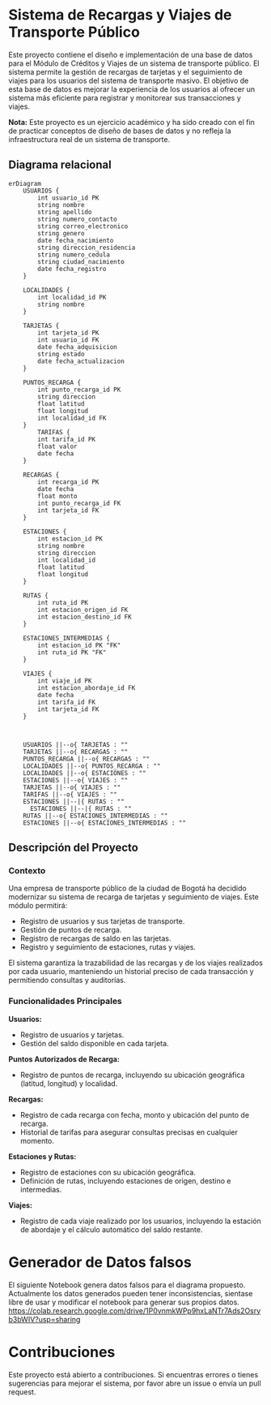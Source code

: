 # Sistema de Recargas y Viajes de Transporte Público
Este proyecto contiene el diseño e implementación de una base de datos para el Módulo de Créditos y Viajes de un sistema de transporte público. El sistema permite la gestión de recargas de tarjetas y el seguimiento de viajes para los usuarios del sistema de transporte masivo. El objetivo de esta base de datos es mejorar la experiencia de los usuarios al ofrecer un sistema más eficiente para registrar y monitorear sus transacciones y viajes.

**Nota:** Este proyecto es un ejercicio académico y ha sido creado con el fin de practicar conceptos de diseño de bases de datos y no refleja la infraestructura real de un sistema de transporte.

## Diagrama relacional

```mermaid
erDiagram
    USUARIOS {
        int usuario_id PK
        string nombre
        string apellido
        string numero_contacto
        string correo_electronico
        string genero
        date fecha_nacimiento
        string direccion_residencia
        string numero_cedula
        string ciudad_nacimiento
        date fecha_registro
    }

    LOCALIDADES {
        int localidad_id PK
        string nombre
    }

    TARJETAS {
        int tarjeta_id PK
        int usuario_id FK
        date fecha_adquisicion
        string estado
        date fecha_actualizacion
    }

    PUNTOS_RECARGA {
        int punto_recarga_id PK
        string direccion
        float latitud
        float longitud
        int localidad_id FK
    }
        TARIFAS {
        int tarifa_id PK
        float valor
        date fecha
    }

    RECARGAS {
        int recarga_id PK
        date fecha
        float monto
        int punto_recarga_id FK
        int tarjeta_id FK
    }

    ESTACIONES {
        int estacion_id PK
        string nombre
        string direccion
        int localidad_id
        float latitud
        float longitud
    }

    RUTAS {
        int ruta_id PK
        int estacion_origen_id FK
        int estacion_destino_id FK
    }

    ESTACIONES_INTERMEDIAS {
        int estacion_id PK "FK"
        int ruta_id PK "FK"
    }

    VIAJES {
        int viaje_id PK
        int estacion_abordaje_id FK
        date fecha
        int tarifa_id FK
        int tarjeta_id FK
    }



    USUARIOS ||--o{ TARJETAS : ""
    TARJETAS ||--o{ RECARGAS : ""
    PUNTOS_RECARGA ||--o{ RECARGAS : ""
    LOCALIDADES ||--o{ PUNTOS_RECARGA : ""
    LOCALIDADES ||--o{ ESTACIONES : ""
    ESTACIONES ||--o{ VIAJES : ""
    TARJETAS ||--o{ VIAJES : ""
    TARIFAS ||--o{ VIAJES : ""
    ESTACIONES ||--|{ RUTAS : ""
	  ESTACIONES ||--|{ RUTAS : ""
    RUTAS ||--o{ ESTACIONES_INTERMEDIAS : ""
    ESTACIONES ||--o{ ESTACIONES_INTERMEDIAS : ""
```

## Descripción del Proyecto

### Contexto

Una empresa de transporte público de la ciudad de Bogotá ha decidido modernizar su sistema de recarga de tarjetas y seguimiento de viajes. Este módulo permitirá:

- Registro de usuarios y sus tarjetas de transporte.
- Gestión de puntos de recarga.
- Registro de recargas de saldo en las tarjetas.
- Registro y seguimiento de estaciones, rutas y viajes.

El sistema garantiza la trazabilidad de las recargas y de los viajes realizados por cada usuario, manteniendo un historial preciso de cada transacción y permitiendo consultas y auditorías.

### Funcionalidades Principales

**Usuarios:**

- Registro de usuarios y tarjetas.
- Gestión del saldo disponible en cada tarjeta.

**Puntos Autorizados de Recarga:**

- Registro de puntos de recarga, incluyendo su ubicación geográfica (latitud, longitud) y localidad.

**Recargas:**

- Registro de cada recarga con fecha, monto y ubicación del punto de recarga.
- Historial de tarifas para asegurar consultas precisas en cualquier momento.

**Estaciones y Rutas:**

- Registro de estaciones con su ubicación geográfica.
- Definición de rutas, incluyendo estaciones de origen, destino e intermedias.

**Viajes:**

- Registro de cada viaje realizado por los usuarios, incluyendo la estación de abordaje y el cálculo automático del saldo restante.

# Generador de Datos falsos
El siguiente Notebook genera datos falsos para el diagrama propuesto. Actualmente los datos generados pueden tener inconsistencias, sientase libre de usar y modificar el notebook para generar sus propios datos. 
https://colab.research.google.com/drive/1P0vnmkWPp9hxLaNTr7Ads2Osryb3bWIV?usp=sharing

# Contribuciones
Este proyecto está abierto a contribuciones. Si encuentras errores o tienes sugerencias para mejorar el sistema, por favor abre un issue o envía un pull request.
